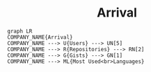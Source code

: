 <h1 align="center">Arrival</h1>

```mermaid
graph LR
COMPANY_NAME{Arrival}
COMPANY_NAME ---> U{Users} ---> UN[5]
COMPANY_NAME ---> R{Repositories} ---> RN[2]
COMPANY_NAME ---> G{Gists} ---> GN[1]
COMPANY_NAME ---> ML{Most Used<br>Languages}
```

